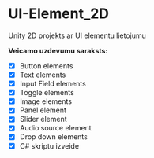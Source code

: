 # UI-Element_2D
Unity 2D projekts ar UI elementu lietojumu

**Veicamo uzdevumu saraksts:**
- [x] Button elements
- [x] Text elements
- [x] Input Field elements
- [x] Toggle elements
- [x] Image elements
- [x] Panel element
- [x] Slider element
- [x] Audio source element
- [x] Drop down elements
- [x] C# skriptu izveide

